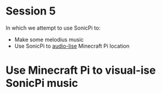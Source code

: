 # Session 5
In which we attempt to use SonicPi to:
 * Make some melodius music
 * Use SonicPi to [audio-lise](sonic_minecraft_tracker.ruby) Minecraft Pi location
 # Use Minecraft Pi to visual-ise SonicPi music